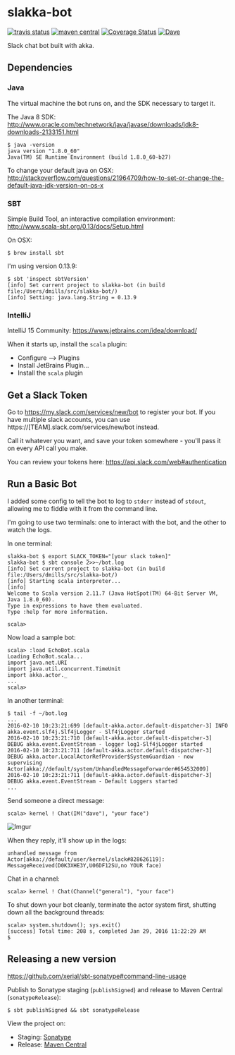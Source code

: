 # slakka-bot

[![travis status](https://travis-ci.org/dvmlls/slakka-bot.svg?branch=master)](https://travis-ci.org/dvmlls/slakka-bot)
[![maven central](https://img.shields.io/maven-central/v/cat.dvmlls/slakka-bot_2.11.svg?maxAge=3600)](http://search.maven.org/#search%7Cga%7C1%7Ca%3A%22slakka-bot_2.11%22)
[![Coverage Status](https://img.shields.io/codecov/c/github/dvmlls/slakka-bot/master.svg)](https://codecov.io/github/dvmlls/slakka-bot?branch=master)
[![Dave](https://img.shields.io/badge/dave-awesome-blue.svg)](http://dvmlls.cat)

Slack chat bot built with akka.  

## Dependencies

### Java

The virtual machine the bot runs on, and the SDK necessary to target it. 

The Java 8 SDK: http://www.oracle.com/technetwork/java/javase/downloads/jdk8-downloads-2133151.html

```
$ java -version
java version "1.8.0_60"
Java(TM) SE Runtime Environment (build 1.8.0_60-b27)
```

To change your default java on OSX: http://stackoverflow.com/questions/21964709/how-to-set-or-change-the-default-java-jdk-version-on-os-x

### SBT

Simple Build Tool, an interactive compilation environment: http://www.scala-sbt.org/0.13/docs/Setup.html

On OSX:
```
$ brew install sbt
```

I'm using version 0.13.9: 
```
$ sbt 'inspect sbtVersion'
[info] Set current project to slakka-bot (in build file:/Users/dmills/src/slakka-bot/)
[info] Setting: java.lang.String = 0.13.9
```

### IntelliJ

IntelliJ 15 Community: https://www.jetbrains.com/idea/download/ 

When it starts up, install the `scala` plugin:
* Configure --> Plugins
* Install JetBrains Plugin...
* Install the `scala` plugin

## Get a Slack Token

Go to https://my.slack.com/services/new/bot to register your bot. If you have multiple slack accounts, you can use https://[TEAM].slack.com/services/new/bot instead. 

Call it whatever you want, and save your token somewhere - you'll pass it on every API call you make. 

You can review your tokens here: https://api.slack.com/web#authentication 

## Run a Basic Bot

I added some config to tell the bot to log to `stderr` instead of `stdout`, allowing me to fiddle with it from the command line.

I'm going to use two terminals: one to interact with the bot, and the other to watch the logs.

In one terminal:
```
slakka-bot $ export SLACK_TOKEN="[your slack token]"
slakka-bot $ sbt console 2>>~/bot.log
[info] Set current project to slakka-bot (in build file:/Users/dmills/src/slakka-bot/)
[info] Starting scala interpreter...
[info]
Welcome to Scala version 2.11.7 (Java HotSpot(TM) 64-Bit Server VM, Java 1.8.0_60).
Type in expressions to have them evaluated.
Type :help for more information.

scala>
```

Now load a sample bot:
```
scala> :load EchoBot.scala
Loading EchoBot.scala...
import java.net.URI
import java.util.concurrent.TimeUnit
import akka.actor._
...
scala> 
```

In another terminal:
```
$ tail -f ~/bot.log
...
2016-02-10 10:23:21:699 [default-akka.actor.default-dispatcher-3] INFO akka.event.slf4j.Slf4jLogger - Slf4jLogger started
2016-02-10 10:23:21:710 [default-akka.actor.default-dispatcher-3] DEBUG akka.event.EventStream - logger log1-Slf4jLogger started
2016-02-10 10:23:21:711 [default-akka.actor.default-dispatcher-3] DEBUG akka.actor.LocalActorRefProvider$SystemGuardian - now supervising Actor[akka://default/system/UnhandledMessageForwarder#654532009]
2016-02-10 10:23:21:711 [default-akka.actor.default-dispatcher-3] DEBUG akka.event.EventStream - Default Loggers started
...
```

Send someone a direct message:
```
scala> kernel ! Chat(IM("dave"), "your face")
```

![Imgur](http://i.imgur.com/kqnDNz6.png)

When they reply, it'll show up in the logs:
```
unhandled message from Actor[akka://default/user/kernel/slack#828626119]: MessageReceived(D0K3XHE3Y,U06DF12SU,no YOUR face)
```

Chat in a channel:
```
scala> kernel ! Chat(Channel("general"), "your face")
```

To shut down your bot cleanly, terminate the actor system first, shutting down all the background threads:
```
scala> system.shutdown(); sys.exit()
[success] Total time: 208 s, completed Jan 29, 2016 11:22:29 AM
$ 
```

## Releasing a new version

https://github.com/xerial/sbt-sonatype#command-line-usage

Publish to Sonatype staging (`publishSigned`) and release to Maven Central (`sonatypeRelease`): 

```
$ sbt publishSigned && sbt sonatypeRelease
```

View the project on:

* Staging: [Sonatype](https://oss.sonatype.org)
* Release: [Maven Central](https://search.maven.org/#search%7Cgav%7C1%7Cg%3A%22cat.dvmlls%22%20AND%20a%3A%22slakka-bot_2.11%22)
